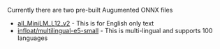 Currently there are two pre-built Augumented ONNX files
- [all_MiniLM_L12_v2](https://adwc4pm.objectstorage.us-ashburn-1.oci.customer-oci.com/p/VBRD9P8ZFWkKvnfhrWxkpPe8K03-JIoM5h_8EJyJcpE80c108fuUjg7R5L5O7mMZ/n/adwc4pm/b/OML-Resources/o/all_MiniLM_L12_v2_augmented.zip) - This is for English only text
- [infloat/multilingual-e5-small](https://adwc4pm.objectstorage.us-ashburn-1.oci.customer-oci.com/p/015R3CJrNVHo3cZZVOjquNZUvzYzGqBN108a-R7ATI58wh0u5ljJKeHqJlpKUhkP/n/adwc4pm/b/OML-Resources/o/multilingual_e5_small_augmented.zip) - This is multi-lingual and supports 100 languages
